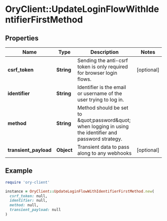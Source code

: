 # OryClient::UpdateLoginFlowWithIdentifierFirstMethod

## Properties

| Name | Type | Description | Notes |
| ---- | ---- | ----------- | ----- |
| **csrf_token** | **String** | Sending the anti-csrf token is only required for browser login flows. | [optional] |
| **identifier** | **String** | Identifier is the email or username of the user trying to log in. |  |
| **method** | **String** | Method should be set to \&quot;password\&quot; when logging in using the identifier and password strategy. |  |
| **transient_payload** | **Object** | Transient data to pass along to any webhooks | [optional] |

## Example

```ruby
require 'ory-client'

instance = OryClient::UpdateLoginFlowWithIdentifierFirstMethod.new(
  csrf_token: null,
  identifier: null,
  method: null,
  transient_payload: null
)
```

